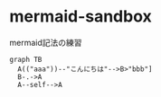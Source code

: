 # mermaid-sandbox
mermaid記法の練習

```mermaid
graph TB
  A(("aaa"))--"こんにちは"-->B>"bbb"]
  B-.->A
  A--self-->A

```

